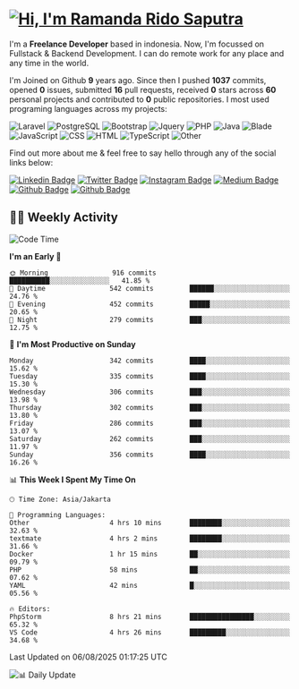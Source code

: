 # [![Hi, I'm Ramanda Rido Saputra](https://readme-typing-svg.herokuapp.com?size=24&vCenter=true&lines=%F0%9F%91%8B+Hi%2C+I'm+Ramanda+Rido+Saputra+;%F0%9F%92%BB+Fullstack+Web+Developer+)](https://git.io/typing-svg)

I'm a **Freelance Developer** based in indonesia. Now, I'm focussed on Fullstack & Backend Development. I can do remote work for any place and any time in the world.

I'm Joined on Github **9** years ago. Since then I pushed **1037** commits, opened **0** issues, submitted **16** pull requests, received **0** stars across **60** personal projects and contributed to **0** public repositories.
I most used programing languages across my projects:

![Laravel](https://img.shields.io/badge/Laravel-FF2D20?flat&logo=laravel&logoColor=white)
![PostgreSQL](https://img.shields.io/badge/PostgreSQL-316192?flat&logo=postgresql&logoColor=white)
![Bootstrap](https://img.shields.io/badge/Bootstrap-563D7C?flat&logo=bootstrap&logoColor=white)
![Jquery](https://img.shields.io/badge/jQuery-0769AD?flat&logo=jquery&logoColor=white)
![PHP](https://img.shields.io/badge/-PHP-%234F5D95?style=flat&logo=PHP&logoColor=white)
![Java](https://img.shields.io/badge/-Java-%23b07219?style=flat&logo=Java&logoColor=white)
![Blade](https://img.shields.io/badge/-Blade-%23f7523f?style=flat&logo=Blade&logoColor=white)
![JavaScript](https://img.shields.io/badge/-JavaScript-%23f1e05a?style=flat&logo=JavaScript&logoColor=white)
![CSS](https://img.shields.io/badge/-CSS-%23663399?style=flat&logo=CSS&logoColor=white)
![HTML](https://img.shields.io/badge/-HTML-%23e34c26?style=flat&logo=HTML&logoColor=white)
![TypeScript](https://img.shields.io/badge/-TypeScript-%233178c6?style=flat&logo=TypeScript&logoColor=white)
![Other](https://img.shields.io/badge/-Other-%23ededed?style=flat&logo=Other&logoColor=white)

Find out more about me & feel free to say hello through any of the social links below:

[![Linkedin Badge](https://img.shields.io/badge/-ramandaaridogh-blue?style=flat&logo=Linkedin&logoColor=white&link=https://www.linkedin.com/in/ramanda-rido-saputra/)](https://www.linkedin.com/in/ramanda-rido-saputra/)
[![Twitter Badge](https://img.shields.io/badge/-ramandaaridogh-%231DA1F2.svg?style=flat&logo=twitter&logoColor=white&link=https://www.twitter.com/ramandaaridogh)](https://www.twitter.com/ramandaaridogh/)
[![Instagram Badge](https://img.shields.io/badge/-ramandaaridogh-purple?style=flat&logo=instagram&logoColor=white&link=https://instagram.com/ramandaaridogh_/)](https://instagram.com/ramandaaridogh_)
[![Medium Badge](https://img.shields.io/badge/-@ramandaaridogh-%2312100E.svg?style=flat&logo=Medium&logoColor=white&link=https://medium.com/@ramandaaridogh/)](https://medium.com/@ramandaaridogh)
[![Github Badge](https://img.shields.io/badge/-@ramandaaridogh-100000.svg?style=flat&logo=github&logoColor=white&link=https://github.com/ramandaaridogh)](https://github.com/ramandaaridogh)
[![Github Badge](https://img.shields.io/badge/-@mxcode-100000.svg?style=flat&logo=github&logoColor=white&link=https://github.com/ramanda-mxcode)](https://github.com/ramanda-mxcode)

## 👨‍💻 Weekly Activity
<!--START_SECTION:waka-->
![Code Time](http://img.shields.io/badge/Code%20Time-1%2C443%20hrs%2056%20mins-blue)

**I'm an Early 🐤** 

```text
🌞 Morning                916 commits         ██████████░░░░░░░░░░░░░░░   41.85 % 
🌆 Daytime                542 commits         ██████░░░░░░░░░░░░░░░░░░░   24.76 % 
🌃 Evening                452 commits         █████░░░░░░░░░░░░░░░░░░░░   20.65 % 
🌙 Night                  279 commits         ███░░░░░░░░░░░░░░░░░░░░░░   12.75 % 
```
📅 **I'm Most Productive on Sunday** 

```text
Monday                   342 commits         ████░░░░░░░░░░░░░░░░░░░░░   15.62 % 
Tuesday                  335 commits         ████░░░░░░░░░░░░░░░░░░░░░   15.30 % 
Wednesday                306 commits         ███░░░░░░░░░░░░░░░░░░░░░░   13.98 % 
Thursday                 302 commits         ███░░░░░░░░░░░░░░░░░░░░░░   13.80 % 
Friday                   286 commits         ███░░░░░░░░░░░░░░░░░░░░░░   13.07 % 
Saturday                 262 commits         ███░░░░░░░░░░░░░░░░░░░░░░   11.97 % 
Sunday                   356 commits         ████░░░░░░░░░░░░░░░░░░░░░   16.26 % 
```


📊 **This Week I Spent My Time On** 

```text
🕑︎ Time Zone: Asia/Jakarta

💬 Programming Languages: 
Other                    4 hrs 10 mins       ████████░░░░░░░░░░░░░░░░░   32.63 % 
textmate                 4 hrs 2 mins        ████████░░░░░░░░░░░░░░░░░   31.66 % 
Docker                   1 hr 15 mins        ██░░░░░░░░░░░░░░░░░░░░░░░   09.79 % 
PHP                      58 mins             ██░░░░░░░░░░░░░░░░░░░░░░░   07.62 % 
YAML                     42 mins             █░░░░░░░░░░░░░░░░░░░░░░░░   05.56 % 

🔥 Editors: 
PhpStorm                 8 hrs 21 mins       ████████████████░░░░░░░░░   65.32 % 
VS Code                  4 hrs 26 mins       █████████░░░░░░░░░░░░░░░░   34.68 % 
```


 Last Updated on 06/08/2025 01:17:25 UTC
<!--END_SECTION:waka-->

![📊 Daily Update](https://github.com/ramandaaridogh/ramandaaridogh/actions/workflows/update-activity.yml/badge.svg)
